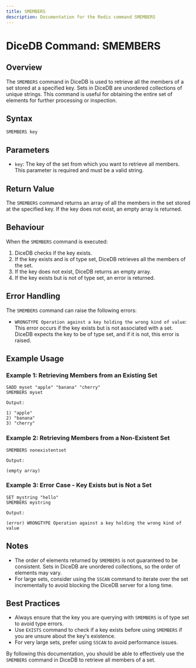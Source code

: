 ```yaml
---
title: SMEMBERS
description: Documentation for the Redis command SMEMBERS
---
```


# DiceDB Command: SMEMBERS

## Overview

The `SMEMBERS` command in DiceDB is used to retrieve all the members of a set stored at a specified key. Sets in DiceDB are unordered collections of unique strings. This command is useful for obtaining the entire set of elements for further processing or inspection.

## Syntax

```
SMEMBERS key
```

## Parameters

- `key`: The key of the set from which you want to retrieve all members. This parameter is required and must be a valid string.

## Return Value

The `SMEMBERS` command returns an array of all the members in the set stored at the specified key. If the key does not exist, an empty array is returned.

## Behaviour

When the `SMEMBERS` command is executed:

1. DiceDB checks if the key exists.
1. If the key exists and is of type set, DiceDB retrieves all the members of the set.
1. If the key does not exist, DiceDB returns an empty array.
1. If the key exists but is not of type set, an error is returned.

## Error Handling

The `SMEMBERS` command can raise the following errors:

- `WRONGTYPE Operation against a key holding the wrong kind of value`: This error occurs if the key exists but is not associated with a set. DiceDB expects the key to be of type set, and if it is not, this error is raised.

## Example Usage

### Example 1: Retrieving Members from an Existing Set

```DiceDB
SADD myset "apple" "banana" "cherry"
SMEMBERS myset
```

`Output:`

```
1) "apple"
2) "banana"
3) "cherry"
```

### Example 2: Retrieving Members from a Non-Existent Set

```DiceDB
SMEMBERS nonexistentset
```

`Output:`

```
(empty array)
```

### Example 3: Error Case - Key Exists but is Not a Set

```DiceDB
SET mystring "hello"
SMEMBERS mystring
```

`Output:`

```
(error) WRONGTYPE Operation against a key holding the wrong kind of value
```

## Notes

- The order of elements returned by `SMEMBERS` is not guaranteed to be consistent. Sets in DiceDB are unordered collections, so the order of elements may vary.
- For large sets, consider using the `SSCAN` command to iterate over the set incrementally to avoid blocking the DiceDB server for a long time.

## Best Practices

- Always ensure that the key you are querying with `SMEMBERS` is of type set to avoid type errors.
- Use `EXISTS` command to check if a key exists before using `SMEMBERS` if you are unsure about the key's existence.
- For very large sets, prefer using `SSCAN` to avoid performance issues.

By following this documentation, you should be able to effectively use the `SMEMBERS` command in DiceDB to retrieve all members of a set.

